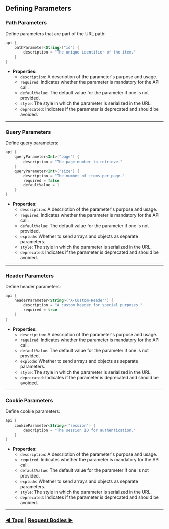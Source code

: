 ## Defining Parameters

### Path Parameters

Define parameters that are part of the URL path:

```kotlin
api {
    pathParameter<String>("id") {
        description = "The unique identifier of the item."
    }
}
```

- **Properties:**
    - `description`: A description of the parameter's purpose and usage.
    - `required`: Indicates whether the parameter is mandatory for the API call.
    - `defaultValue`: The default value for the parameter if one is not provided.
    - `style`: The style in which the parameter is serialized in the URL.
    - `deprecated`: Indicates if the parameter is deprecated and should be avoided.

---

### Query Parameters

Define query parameters:

```kotlin
api {
    queryParameter<Int>("page") {
        description = "The page number to retrieve."
    }
    queryParameter<Int>("size") {
        description = "The number of items per page."
        required = false
        defaultValue = 1
    }
}
```

- **Properties:**
    - `description`: A description of the parameter's purpose and usage.
    - `required`: Indicates whether the parameter is mandatory for the API call.
    - `defaultValue`: The default value for the parameter if one is not provided.
    - `explode`: Whether to send arrays and objects as separate parameters.
    - `style`: The style in which the parameter is serialized in the URL.
    - `deprecated`: Indicates if the parameter is deprecated and should be avoided.

---

### Header Parameters

Define header parameters:

```kotlin
api {
    headerParameter<String>("X-Custom-Header") {
        description = "A custom header for special purposes."
        required = true
    }
}
```

- **Properties:**
    - `description`: A description of the parameter's purpose and usage.
    - `required`: Indicates whether the parameter is mandatory for the API call.
    - `defaultValue`: The default value for the parameter if one is not provided.
    - `explode`: Whether to send arrays and objects as separate parameters.
    - `style`: The style in which the parameter is serialized in the URL.
    - `deprecated`: Indicates if the parameter is deprecated and should be avoided.

---

### Cookie Parameters

Define cookie parameters:

```kotlin
api {
    cookieParameter<String>("session") {
        description = "The session ID for authentication."
    }
}
```

- **Properties:**
    - `description`: A description of the parameter's purpose and usage.
    - `required`: Indicates whether the parameter is mandatory for the API call.
    - `defaultValue`: The default value for the parameter if one is not provided.
    - `explode`: Whether to send arrays and objects as separate parameters.
    - `style`: The style in which the parameter is serialized in the URL.
    - `deprecated`: Indicates if the parameter is deprecated and should be avoided.

---

### [◄ Tags](05.api-usage-tags.md) | [Request Bodies ►](07.api-usage-request-body.md)
